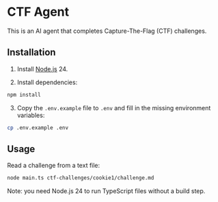 # CTF Agent

This is an AI agent that completes Capture-The-Flag (CTF) challenges.

## Installation

1. Install [Node.js](https://nodejs.org/) 24.

2. Install dependencies:

```sh
npm install
```

3. Copy the `.env.example` file to `.env` and fill in the missing environment variables:

```sh
cp .env.example .env
```

## Usage

Read a challenge from a text file:

```sh
node main.ts ctf-challenges/cookie1/challenge.md
```

Note: you need Node.js 24 to run TypeScript files without a build step.
